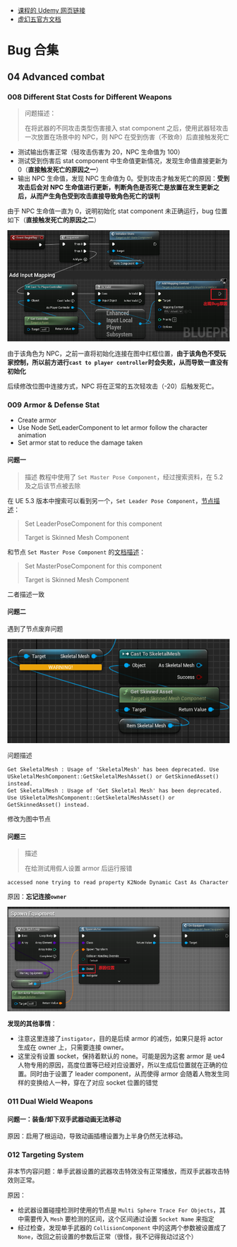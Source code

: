 
- [课程的 Udemy 网页链接](https://www.udemy.com/course/unreal-engine-5-soulslike-combat/)
- [虚幻五官方文档](https://docs.unrealengine.com/5.3/zh-CN/level-editor-in-unreal-engine/)


# Bug 合集

## 04 Advanced combat

### 008 Different Stat Costs for Different Weapons

> 问题描述：
> 
> 在将武器的不同攻击类型伤害接入 stat component 之后，使用武器轻攻击一次放置在场景中的 NPC，则 NPC 在受到伤害（不致命）后直接触发死亡

- 测试输出伤害正常（轻攻击伤害为 20，NPC 生命值为 100）
- 测试受到伤害后 stat component 中生命值更新情况，发现生命值直接更新为 0（**直接触发死亡的原因之一**）
- 输出 NPC 生命值，发现 NPC 生命值为 0。受到攻击才触发死亡的原因：**受到攻击后会对 NPC 生命值进行更新，判断角色是否死亡是放置在发生更新之后，从而产生角色受到攻击直接导致角色死亡的误判**

由于 NPC 生命值一直为 0，说明初始化 stat component 未正确运行，bug 位置如下（**直接触发死亡的原因之二**）

![alt text](img/NPC受到一次攻击即死亡的原因.png)

由于该角色为 NPC，之前一直将初始化连接在图中红框位置，**由于该角色不受玩家控制，所以前方进行`cast to player controller`时会失败，从而导致一直没有初始化**

后续修改位图中连接方式，NPC 将在正常的五次轻攻击（-20）后触发死亡。

### 009 Armor & Defense Stat

- Create armor
- Use Node SetLeaderComponent to let armor follow the character animation
- Set armor stat to reduce the damage taken

#### 问题一

> 描述
> 教程中使用了 `Set Master Pose Component`，经过搜索资料，在 5.2 及之后该节点被去除

在 UE 5.3 版本中搜索可以看到另一个，`Set Leader Pose Component`，[节点描述](https://docs.unrealengine.com/5.3/en-US/BlueprintAPI/Components/SkinnedMesh/SetLeaderPoseComponent/)：

> Set LeaderPoseComponent for this component
> 
> Target is Skinned Mesh Component

和节点 `Set Master Pose Component` 的[文档描述](https://docs.unrealengine.com/5.1/en-US/BlueprintAPI/Components/SkinnedMesh/SetMasterPoseComponent/)：

> Set MasterPoseComponent for this component
> 
> Target is Skinned Mesh Component

二者描述一致

#### 问题二

遇到了节点废弃问题

![alt text](img/DeprecatedNode.png)

问题描述

```
Get SkeletalMesh : Usage of 'SkeletalMesh' has been deprecated. Use USkeletalMeshComponent::GetSkeletalMeshAsset() or GetSkinnedAsset() instead.
Get SkeletalMesh : Usage of 'Get Skeletal Mesh' has been deprecated. Use USkeletalMeshComponent::GetSkeletalMeshAsset() or GetSkinnedAsset() instead.
```

修改为图中节点

#### 问题三

> 描述
> 
> 在给测试用假人设置 armor 后运行报错

```
accessed none trying to read property K2Node Dynamic Cast As Character
```

原因：**忘记连接`owner`**

![alt text](img/SpawnActor.png)

**发现的其他事情**：
- 注意这里连接了`instigator`，目的是后续 armor 的减伤，如果只是将 actor 生成在 owner 上，只需要连接 owner。
- 这里没有设置 socket，保持着默认的 none。可能是因为这套 armor 是 ue4 人物专用的原因，高度位置等已经对应设置好，所以生成后位置就在正确的位置。同时由于设置了 leader component，从而使得 armor 会随着人物发生同样的变换给人一种，穿在了对应 socket 位置的错觉

### 011 Dual Wield Weapons

#### 问题一：装备/卸下双手武器动画无法移动

原因：启用了根运动，导致动画插槽设置为上半身仍然无法移动。

### 012 Targeting System

非本节内容问题：单手武器设置的武器攻击特效没有正常播放，而双手武器攻击特效则正常。

原因：
- 给武器设置碰撞检测时使用的节点是 `Multi Sphere Trace For Objects`，其中需要传入 `Mesh` 要检测的区间，这个区间通过设置 `Socket Name` 来指定
- 经过检查，发现单手武器的 `CollisionComponent` 中的这两个参数被设置成了 `None`，改回之前设置的参数后正常（很怪，我不记得我动过这个）




